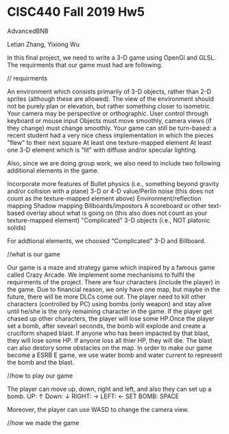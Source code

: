 # CISC440 Fall 2019 Hw5

AdvancedBNB

Letian Zhang, Yixiong Wu
 
In this final project, we need to write a 3-D game using OpenGl and GLSL. The requirments that our game must had are following.

// requirments

An environment which consists primarily of 3-D objects, rather than 2-D sprites (although these are allowed). The view of the environment should not be purely plan or elevation, but rather something closer to isometric. Your camera may be perspective or orthographic.
User control through keyboard or mouse input
Objects must move smoothly, camera views (if they change) must change smoothly. Your game can still be turn-based: a recent student had a very nice chess implementation in which the pieces "flew" to their next square
At least one texture-mapped element
At least one 3-D element which is "lit" with diffuse and/or specular lighting.

Also, since we are doing group work, we also need to include two following additional elements in the game. 

Incorporate more features of Bullet physics (i.e., something beyond gravity and/or collision with a plane)
3-D or 4-D value/Perlin noise (this does not count as the texture-mapped element above)
Environment/reflection mapping
Shadow mapping
Billboards/impostors
A scoreboard or other text-based overlay about what is going on (this also does not count as your texture-mapped element)
"Complicated" 3-D objects (i.e., NOT platonic solids)

For addtional elements, we choosed "Complicated" 3-D and Billboard.

//what is our game 

Our game is a maze and strategy game which inspired by a famous game called Crazy Arcade. We implement some mechanisms to fulfil the requirments of the project. There are four characters (include the player) in the game. Due to financial reason, we only have one map, but maybe in the future, there will be more DLCs come out. The player need to kill other characters (controlled by PC) using bombs (only weapon) and stay alive until he/she is the only remaining character in the game. If the player get chased up other characters, the player will lose some HP.Once the player set a bomb, after sevearl seconds, the bomb will explode and create a cruciform shaped blast. If anyone who has been impacted by that blast, they will lose some HP. If anyone loss all thier HP, they will die. The blast can also destory some obstacles on the map. In order to make our game become a ESRB E game, we use water bomb and water current to represent the bomb and the blast. 

//how to play our game

The player can move up, down, right and left, and also they can set up a bomb. 
  UP: ↑
  Down: ↓
  RIGHT: →
  LEFT: ←
  SET BOMB: SPACE
  
Moreover, the player can use WASD to change the camera view.

//how we made the game

  
